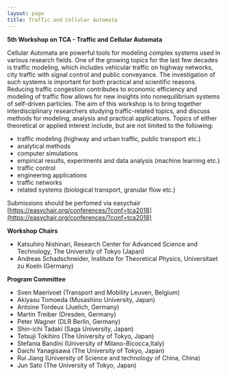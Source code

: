 ```yaml
---
layout: page
title: Traffic and Cellular Automata
---
```


**5th Workshop on TCA - Traffic and Cellular Automata**

Cellular Automata are powerful tools for modeling complex systems used 
in various research fields. One of the growing topics for the last few 
decades is traffic modeling, which includes vehicular traffic on highway 
networks, city traffic with signal control and public conveyance. 
The investigation of such systems is important for both practical and 
scientific reasons. Reducing traffic congestion contributes to economic 
efficiency and modeling of traffic flow allows for new insights into 
nonequilibrium systems of self-driven particles.
The aim of this workshop is to bring together interdisciplinary 
researchers studying traffic-related topics, and discuss methods 
for modeling, analysis and practical applications. Topics of either 
theoretical or applied interest include, but are not limited to the following:

- traffic modeling (highway and urban traffic, public transport etc.)
- analytical methods
- computer simulations
- empirical results, experiments and data analysis (machine learning etc.)
- traffic control
- engineering applications
- traffic networks
- related systems (biological transport, granular flow etc.)

Submissions should be perfomed via easychair [https://easychair.org/conferences/?conf=tca2018](https://easychair.org/conferences/?conf=tca2018)

**Workshop Chairs**

- Katsuhiro Nishinari, Research Center for Advanced Science and Technology, The University of Tokyo (Japan)
- Andreas Schadschneider, Institute for Theoretical Physics, Universitaet zu Koeln (Germany)

**Program Committee**

- Sven Maerivoet (Transport and Mobility Leuven, Belgium) 
- Akiyasu Tomoeda (Musashino University, Japan) 
- Antoine Tordeux (Juelich, Germany) 
- Martin Treiber (Dresden, Germany)
- Peter Wagner (DLR Berlin, Germany)
- Shin-ichi Tadaki (Saga University, Japan) 
- Tetsuji Tokihiro (The University of Tokyo, Japan) 
- Stefania Bandini (University of Milano-Bicocca,Italy) 
- Daichi Yanagisawa (The University of Tokyo, Japan)	
- Rui Jiang (University of Science and technology of China, China) 
- Jun Sato (The University of Tokyo, Japan)


